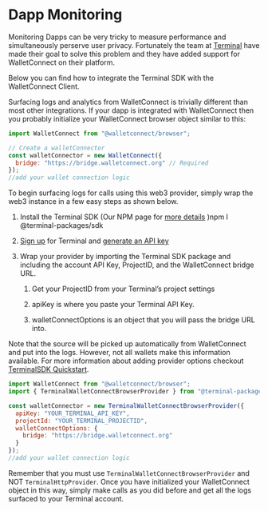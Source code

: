 # Dapp Monitoring

Monitoring Dapps can be very tricky to measure performance and simultaneously perserve user privacy. Fortunately the team at [Terminal](https://terminal.co/) have made their goal to solve this problem and they have added support for WalletConnect on their platform.

Below you can find how to integrate the Terminal SDK with the WalletConnect Client.

Surfacing logs and analytics from WalletConnect is trivially different than most other integrations. If your dapp is integrated with WalletConnect then you probably initialize your WalletConnect browser object similar to this:

```javascript
import WalletConnect from "@walletconnect/browser";

// Create a walletConnector
const walletConnector = new WalletConnect({
  bridge: "https://bridge.walletconnect.org" // Required
});
//add your wallet connection logic
```

To begin surfacing logs for calls using this web3 provider, simply wrap the web3 instance in a few easy steps as shown below.

1. Install the Terminal SDK (Our NPM page for [more details](https://www.npmjs.com/package/@terminal-packages/sdk) )npm I @terminal-packages/sdk

2. [Sign up](https://terminal.co/signup) for Terminal and [generate an API key](https://docs.terminal.co/terminal-platform/create-an-api-key)

3. Wrap your provider by importing the Terminal SDK package and including the account API Key, ProjectID, and the WalletConnect bridge URL.

   1. Get your ProjectID from your Terminal’s project settings

   2. apiKey is where you paste your Terminal API Key.

   3. walletConnectOptions is an object that you will pass the bridge URL into.

Note that the source will be picked up automatically from WalletConnect and put into the logs. However, not all wallets make this information available. For more information about adding provider options checkout [TerminalSDK Quickstart](https://docs.terminal.co/logs-analytics/hexsdk-quickstart).

```javascript
import WalletConnect from "@walletconnect/browser";
import { TerminalWalletConnectBrowserProvider } from "@terminal-packages/sdk";

const walletConnector = new TerminalWalletConnectBrowserProvider({
  apiKey: "YOUR_TERMINAL_API_KEY",
  projectId: "YOUR_TERMINAL_PROJECTID",
  walletConnectOptions: {
    bridge: "https://bridge.walletconnect.org"
  }
});
//add your wallet connection logic
```

Remember that you must use `TerminalWalletConnectBrowserProvider` and NOT `TerminalHttpProvider`. Once you have initialized your WalletConnect object in this way, simply make calls as you did before and get all the logs surfaced to your Terminal account.

